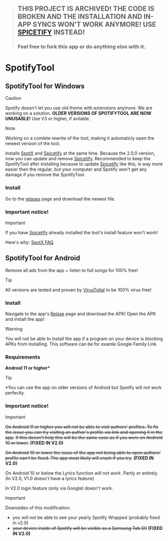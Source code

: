 >## THIS PROJECT IS ARCHIVED! THE CODE IS BROKEN AND THE INSTALLATION AND IN-APP SYNCS WON'T WORK ANYMORE! USE [SPICETIFY](https://spicetify.app) INSTEAD!
>### Feel free to fork this app or do anything else with it.




















# SpotifyTool

## SpotifyTool for Windows
> [!CAUTION]
> Spotify doesn't let you use old theme with extensions anymore. We are working on a solution.
>  **OLDER VERSIONS OF SPOTIFYTOOL ARE NOW UNUSABLE!** Use V3 or higher, if avilable.

> [!NOTE]  
> Working on a comlete rewrite of the tool, making it automaticly open the newest version of the tool.

Installs [SpotX](https://github.com/SpotX-Official/SpotX) and [Spicetify](https://spicetify.app/) at the same time.
Because the 2.0.0 version, now you can update and remove [Spicetify](https://spicetify.app/).
Recommended to keep the SpotifyTool after installing because to update [Spicetify](https://spicetify.app/) like this, is way more easier then the regular, but your computer and Spotify won't get any damage if you remove the SpotifyTool.

### Install
Go to the [relases](https://github.com/Balint2201/SpotifyTool/releases/) page and download the newest file.

### Important notice!
> [!IMPORTANT]
> If you have [Spicetify](https://spicetify.app/) already installed the tool's install feature won't work!
> 
> Here's why: [SpotX FAQ](https://telegra.ph/SpotX-FAQ-09-19)

## SpotifyTool for Android
Remove all ads from the app + listen to full songs for 100% free!
> [!TIP]
> All versions are tested and proven by [VirusTotlal](https://virustotal.com/) to be 100% virus free!

### Install
Navigate to the app's [Relase](https://github.com/Balint2201/SpotifyTool/releases/tag/Android-v.2.0.0) page and download the APK!
Open the APK and install the app!

> [!WARNING]  
> You will not be able to install the app if a program on your device is blocking APKs from installing. This software can be for examle Google Family Link.

### Requirements
**Android 11 or higher\***
> [!TIP]
> *You can use the app on older versions of Android but Spotify will not work perfectly.

### Important notice!
> [!IMPORTANT]
> ~~On Android 11 or higher you will not be able to visit authors' profiles. To fix the issue you can try visiting an author's profile via link and opening it in the app.~~
> ~~If this doesn't help this will be the same case as if you were on Android 10 or lower.~~ **(FIXED IN V2.0)**
> 
> ~~On Android 10 or lower the issue of the app not being able to open authors' profile can't be fixed. The app most likely will crash if you try.~~ **(FIXED IN V2.0)**
>
> On Android 10 or below the Lyrics function will not work. Partly or entirely. (In V2.0, V1.0 doesn't have a lyrics feature)
>
> In V2.0 login feature (only via Google) doesn't work.

> [!IMPORTANT]
> Downsides of this modification:
> - you will not be able to see your yearly Spotify Wrapped (probably fixed in v2.0)
> - ~~your device inside of Spotify will be visible as a Samsung Tab S9~~ **(FIXED IN V2.0)**
